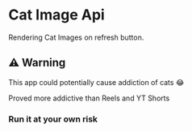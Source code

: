 # Cat Image Api

Rendering Cat Images on refresh button. 


## ⚠️ Warning

This app could potentially cause addiction of cats 😂

Proved more addictive than Reels and YT Shorts

### Run it at your own risk 

